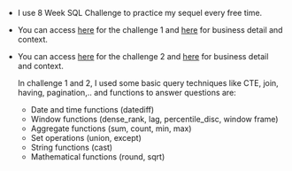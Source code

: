 * I use 8 Week SQL Challenge to practice my sequel every free time.

* You can access [here](https://github.com/VoTuan0512/Challenging-in-free-time/blob/master/Challenge%201%20-%20Fresh%20Segments.ipynb) for the challenge 1 and [here](https://8weeksqlchallenge.com/case-study-8/) for business detail and context.

* You can access [here](https://github.com/VoTuan0512/Challenging-in-free-time/blob/master/Challenge%202%20-%20Balanced%20Tree%20Clothing%20Co..ipynb) for the challenge 2 and [here](https://8weeksqlchallenge.com/case-study-7/) for business detail and context.

  In challenge 1 and 2, I used some basic query techniques like CTE, join, having, pagination,.. and functions to answer questions are:
  * Date and time functions (datediff)
  * Window functions (dense_rank, lag, percentile_disc, window frame)
  * Aggregate functions (sum, count, min, max)
  * Set operations (union, except)
  * String functions (cast)
  * Mathematical functions (round, sqrt)
